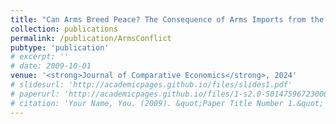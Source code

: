 ```yaml
---
title: "Can Arms Breed Peace? The Consequence of Arms Imports from the US on Civil Wars (with Xiaoyu He)"
collection: publications
permalink: /publication/ArmsConflict
pubtype: 'publication'
# excerpt: ''
# date: 2009-10-01
venue: '<strong>Journal of Comparative Economics</strong>, 2024'
# slidesurl: 'http://academicpages.github.io/files/slides1.pdf'
# paperurl: 'http://academicpages.github.io/files/1-s2.0-S0147596723000653-main.pdf'
# citation: 'Your Name, You. (2009). &quot;Paper Title Number 1.&quot; <i>Journal 1</i>. 1(1).'
---
```

